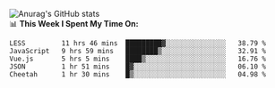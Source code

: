
![Anurag's GitHub stats](https://github-readme-stats.vercel.app/api?username=supergczh&show_icons=true&theme=radical)
<br />
📊 **This Week I Spent My Time On:**

<!--START_SECTION:waka-->
```text
LESS         11 hrs 46 mins  █████████▓░░░░░░░░░░░░░░░   38.79 % 
JavaScript   9 hrs 59 mins   ████████▒░░░░░░░░░░░░░░░░   32.91 % 
Vue.js       5 hrs 5 mins    ████▒░░░░░░░░░░░░░░░░░░░░   16.76 % 
JSON         1 hr 51 mins    █▓░░░░░░░░░░░░░░░░░░░░░░░   06.10 % 
Cheetah      1 hr 30 mins    █▒░░░░░░░░░░░░░░░░░░░░░░░   04.98 % 
```
<!--END_SECTION:waka-->
